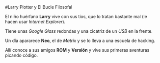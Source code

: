 #Larry Plotter y El Bucle Filosofal

El niño huérfano **Larry** vive con sus tíos,
que lo tratan bastante mal (le hacen usar *Internet Explorer*).

Tiene unas *Google Glass* redondas y una cicatriz de un *USB* en la frente.

Un día apararece **Neo**, el de *Matrix* y se lo lleva a una escuela de hacking.

Allí conoce a sus amigos **ROM** y **Versión**
y vive sus primeras aventuras picando código.
